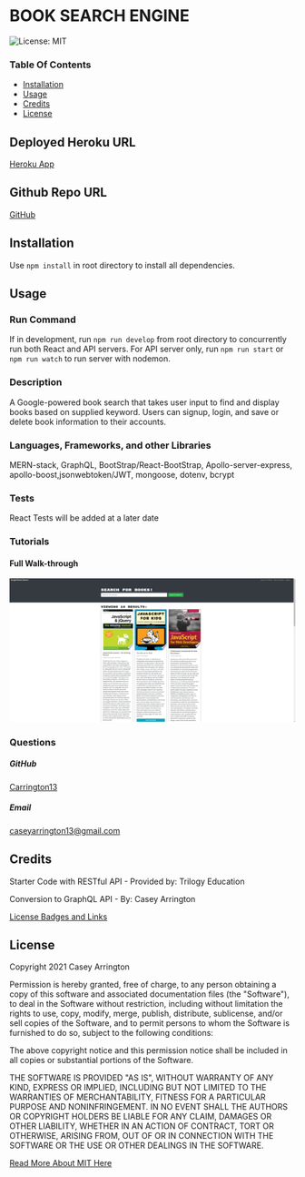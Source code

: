 # BOOK SEARCH ENGINE

![License: MIT](https://img.shields.io/badge/License-MIT-yellow.svg)

### Table Of Contents
* [Installation](#installation)
* [Usage](#usage)
* [Credits](#credits)
* [License](#license)

## Deployed Heroku URL

[Heroku App](https://rocky-wildwood-44083.herokuapp.com/)

## Github Repo URL
[GitHub](https://github.com/carrington13/book-search-engine/)



## Installation
Use `npm install` in root directory to install all dependencies.

## Usage

### Run Command
If in development, run `npm run develop` from root directory to concurrently run both React and API servers.
For API server only, run `npm run start` or `npm run watch` to run server with nodemon.



### Description
A Google-powered book search that takes user input to find and display books based on supplied keyword. Users can signup, login, and save or delete book information to their accounts.

### Languages, Frameworks, and other Libraries
MERN-stack, GraphQL, BootStrap/React-BootStrap, Apollo-server-express, apollo-boost,jsonwebtoken/JWT, mongoose, dotenv, bcrypt

### Tests
React Tests will be added at a later date

### Tutorials

#### Full Walk-through
![screenshot](./assets/images/screenshot.png)

### Questions
##### GitHub
[Carrington13](https://github.com/Carrington13)
##### Email
caseyarrington13@gmail.com


## Credits

Starter Code with RESTful API - Provided by:
Trilogy Education 

Conversion to GraphQL API - By:
Casey Arrington

[License Badges and Links](https://gist.github.com/lukas-h/2a5d00690736b4c3a7ba)

## License
Copyright 2021 Casey Arrington

Permission is hereby granted, free of charge, to any person obtaining a copy of this software and associated documentation files (the "Software"), to deal in the Software without restriction, including without limitation the rights to use, copy, modify, merge, publish, distribute, sublicense, and/or sell copies of the Software, and to permit persons to whom the Software is furnished to do so, subject to the following conditions:

The above copyright notice and this permission notice shall be included in all copies or substantial portions of the Software.

THE SOFTWARE IS PROVIDED "AS IS", WITHOUT WARRANTY OF ANY KIND, EXPRESS OR IMPLIED, INCLUDING BUT NOT LIMITED TO THE WARRANTIES OF MERCHANTABILITY, FITNESS FOR A PARTICULAR PURPOSE AND NONINFRINGEMENT. IN NO EVENT SHALL THE AUTHORS OR COPYRIGHT HOLDERS BE LIABLE FOR ANY CLAIM, DAMAGES OR OTHER LIABILITY, WHETHER IN AN ACTION OF CONTRACT, TORT OR OTHERWISE, ARISING FROM, OUT OF OR IN CONNECTION WITH THE SOFTWARE OR THE USE OR OTHER DEALINGS IN THE SOFTWARE.

[Read More About MIT Here](https://opensource.org/licenses/MIT)
